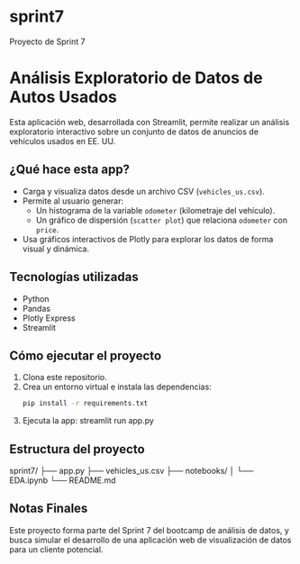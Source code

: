 # sprint7
Proyecto de Sprint 7 


# Análisis Exploratorio de Datos de Autos Usados

Esta aplicación web, desarrollada con Streamlit, permite realizar un análisis exploratorio interactivo sobre un conjunto de datos de anuncios de vehículos usados en EE. UU.

## ¿Qué hace esta app?

- Carga y visualiza datos desde un archivo CSV (`vehicles_us.csv`).
- Permite al usuario generar:
  - Un histograma de la variable `odometer` (kilometraje del vehículo).
  - Un gráfico de dispersión (`scatter plot`) que relaciona `odometer` con `price`.
- Usa gráficos interactivos de Plotly para explorar los datos de forma visual y dinámica.

## Tecnologías utilizadas

- Python
- Pandas
- Plotly Express
- Streamlit

## Cómo ejecutar el proyecto

1. Clona este repositorio.
2. Crea un entorno virtual e instala las dependencias:
   ```bash
   pip install -r requirements.txt
3. Ejecuta la app:
    streamlit run app.py

## Estructura del proyecto

sprint7/
├── app.py
├── vehicles_us.csv
├── notebooks/
│   └── EDA.ipynb
└── README.md

## Notas Finales
Este proyecto forma parte del Sprint 7 del bootcamp de análisis de datos, y busca simular el desarrollo de una aplicación web de visualización de datos para un cliente potencial.